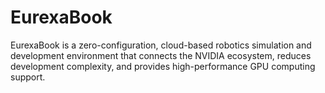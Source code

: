 # EurexaBook
EurexaBook is a zero-configuration, cloud-based robotics simulation and development environment that connects the NVIDIA ecosystem, reduces development complexity, and provides high-performance GPU computing support.
